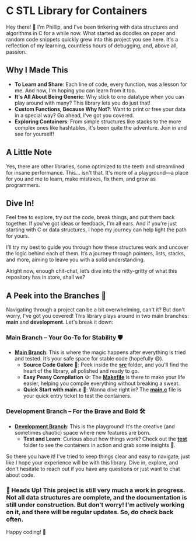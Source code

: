 
# C STL Library for Containers

Hey there! 👋 I'm Phillip, and I've been tinkering with data structures and algorithms in C for a while now. What started as doodles on paper and random code snippets quickly grew into this project you see here. It's a reflection of my learning, countless hours of debugging, and, above all, passion.

## Why I Made This

- **To Learn and Share**: Each line of code, every function, was a lesson for me. And now, I'm hoping you can learn from it too. 
- **It's All About Being Generic**: Why stick to one datatype when you can play around with many? This library lets you do just that!
- **Custom Functions, Because Why Not?**: Want to print or free your data in a special way? Go ahead, I've got you covered.
- **Exploring Containers**: From simple structures like stacks to the more complex ones like hashtables, it's been quite the adventure. Join in and see for yourself!

## A Little Note

Yes, there are other libraries, some optimized to the teeth and streamlined for insane performance. This... isn't that. It's more of a playground—a place for you and me to learn, make mistakes, fix them, and grow as programmers.

## Dive In!

Feel free to explore, try out the code, break things, and put them back together. If you've got ideas or feedback, I'm all ears. And if you're just starting with C or data structures, I hope my journey can help light the path for yours.

I’ll try my best to guide you through how these structures work and uncover the logic behind each of them. It’s a journey through pointers, lists, stacks, and more, aiming to leave you with a solid understanding.

Alright now, enough chit-chat, let’s dive into the nitty-gritty of what this repository has in store, shall we?

## A Peek into the Branches :deciduous_tree:

Navigating through a project can be a bit overwhelming, can't it? But don't worry, I've got you covered! This library plays around in two main branches: **main** and **development**. Let's break it down:

### Main Branch – Your Go-To for Stability 🛡️
- **[Main Branch](https://github.com/FilipHue/C-STL/tree/main)**: This is where the magic happens after everything is tried and tested. It’s your safe space for stable code (hopefully :smile:).
  - **Source Code Galore** 📁: Peek inside the [**src**](src/) folder, and you'll find the heart of the library, all polished and ready to go.
  - **Easy Peasy Compilation** ⚙️: The [**Makefile**](Makefile) is there to make your life easier, helping you compile everything without breaking a sweat.
  - **Quick Start with main.c** 🧪: Wanna dive right in? The [**main.c**](main.c) file is your quick entry ticket to test the containers.

### Development Branch – For the Brave and Bold 🛠️
- **[Development Branch](https://github.com/FilipHue/C-STL/tree/development)**: This is the playground! It’s the creative (and sometimes chaotic) space where new features are born.
  - **Test and Learn**: Curious about how things work? Check out the [**test**](https://github.com/FilipHue/C-STL/tree/development/test) folder to see the containers in action and grab some insights 🧐.

So there you have it! I've tried to keep things clear and easy to navigate, just like I hope your experience will be with this library. Dive in, explore, and don't hesitate to reach out if you have any questions or just want to chat about code.

### 🚧 Heads Up! This project is still very much a work in progress. Not all data structures are complete, and the documentation is still under construction. But don't worry! I'm actively working on it, and there will be regular updates. So, do check back often.

Happy coding! 🚀
